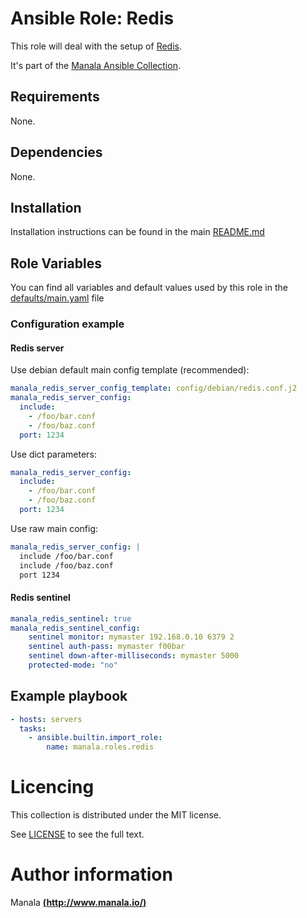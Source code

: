 # Ansible Role: Redis

This role will deal with the setup of [Redis](https://redis.io/).

It's part of the [Manala Ansible Collection](https://galaxy.ansible.com/manala/roles).

## Requirements

None.

## Dependencies

None.

## Installation

Installation instructions can be found in the main [README.md](https://github.com/manala/ansible-roles/blob/main/README.md)

## Role Variables

You can find all variables and default values used by this role in the [defaults/main.yaml](./defaults/main.yaml) file

### Configuration example

#### Redis server

Use debian default main config template (recommended):
```yaml
manala_redis_server_config_template: config/debian/redis.conf.j2
manala_redis_server_config:
  include:
    - /foo/bar.conf
    - /foo/baz.conf
  port: 1234
```

Use dict parameters:
```yaml
manala_redis_server_config:
  include:
    - /foo/bar.conf
    - /foo/baz.conf
  port: 1234
```

Use raw main config:
```yaml
manala_redis_server_config: |
  include /foo/bar.conf
  include /foo/baz.conf
  port 1234
```

#### Redis sentinel

```yaml
manala_redis_sentinel: true
manala_redis_sentinel_config:
    sentinel monitor: mymaster 192.168.0.10 6379 2
    sentinel auth-pass: mymaster f00bar
    sentinel down-after-milliseconds: mymaster 5000
    protected-mode: "no"
```

## Example playbook

```yaml
- hosts: servers
  tasks:
    - ansible.builtin.import_role:  
        name: manala.roles.redis
```

# Licencing

This collection is distributed under the MIT license.

See [LICENSE](https://opensource.org/licenses/MIT) to see the full text.

# Author information

Manala [**(http://www.manala.io/)**](http://www.manala.io)
